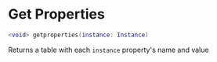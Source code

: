 # Get Properties
```lua
<void> getproperties(instance: Instance)
```
Returns a table with each `instance` property's name and value

